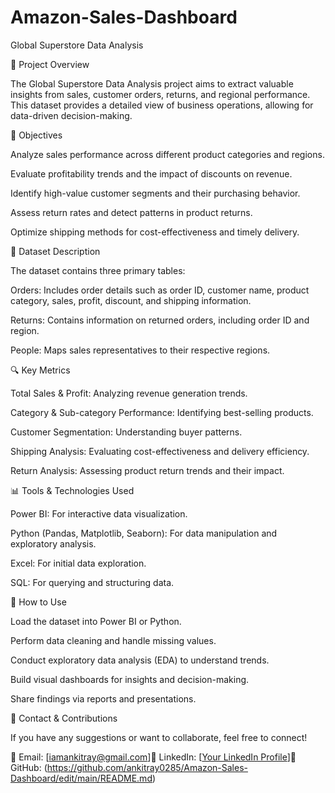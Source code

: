 # Amazon-Sales-Dashboard 
Global Superstore Data Analysis

📌 Project Overview

The Global Superstore Data Analysis project aims to extract valuable insights from sales, customer orders, returns, and regional performance. This dataset provides a detailed view of business operations, allowing for data-driven decision-making.

🎯 Objectives

Analyze sales performance across different product categories and regions.

Evaluate profitability trends and the impact of discounts on revenue.

Identify high-value customer segments and their purchasing behavior.

Assess return rates and detect patterns in product returns.

Optimize shipping methods for cost-effectiveness and timely delivery.

📂 Dataset Description

The dataset contains three primary tables:

Orders: Includes order details such as order ID, customer name, product category, sales, profit, discount, and shipping information.

Returns: Contains information on returned orders, including order ID and region.

People: Maps sales representatives to their respective regions.

🔍 Key Metrics

Total Sales & Profit: Analyzing revenue generation trends.

Category & Sub-category Performance: Identifying best-selling products.

Customer Segmentation: Understanding buyer patterns.

Shipping Analysis: Evaluating cost-effectiveness and delivery efficiency.

Return Analysis: Assessing product return trends and their impact.

📊 Tools & Technologies Used

Power BI: For interactive data visualization.

Python (Pandas, Matplotlib, Seaborn): For data manipulation and exploratory analysis.

Excel: For initial data exploration.

SQL: For querying and structuring data.

🚀 How to Use

Load the dataset into Power BI or Python.

Perform data cleaning and handle missing values.

Conduct exploratory data analysis (EDA) to understand trends.

Build visual dashboards for insights and decision-making.

Share findings via reports and presentations.

📢 Contact & Contributions

If you have any suggestions or want to collaborate, feel free to connect!

📧 Email: [iamankitray@gmail.com]🔗 LinkedIn: [[Your LinkedIn Profile](https://www.linkedin.com/in/ankit-kumar-93504a2ba/)]📁 GitHub: (https://github.com/ankitray0285/Amazon-Sales-Dashboard/edit/main/README.md)
